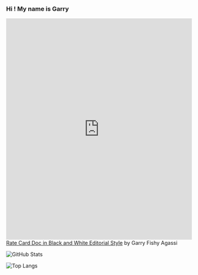 <!-- ### Hi there 👋 -->

<!--
**garryfishy/garryfishy** is a ✨ _special_ ✨ repository because its `README.md` (this file) appears on your GitHub profile.

Here are some ideas to get you started:

- 🔭 I’m currently working on ...
- 🌱 I’m currently learning ...
- 👯 I’m looking to collaborate on ...
- 🤔 I’m looking for help with ...
- 💬 Ask me about ...
- 📫 How to reach me: ...
- 😄 Pronouns: ...
- ⚡ Fun fact: ...
-->
### Hi ! My name is Garry

<iframe loading="lazy" style="position: relative; width: 100%; height: 600px; max-height: 80vh; border: none; padding: 0; margin: 0; overflow: hidden;"
      src="https:&#x2F;&#x2F;www.canva.com&#x2F;design&#x2F;DAF3B5XFu68&#x2F;view?embed" allowfullscreen="allowfullscreen" allow="fullscreen">
    </iframe>
    <a href="https:&#x2F;&#x2F;www.canva.com&#x2F;design&#x2F;DAF3B5XFu68&#x2F;view?utm_content=DAF3B5XFu68&amp;utm_campaign=designshare&amp;utm_medium=embeds&amp;utm_source=link" target="_blank" rel="noopener">Rate Card Doc in Black and White Editorial Style</a> by Garry Fishy Agassi

![GitHub Stats](https://github-readme-stats.vercel.app/api?username=garryfishy&theme=radical)

<!-- [![Top Langs](https://github-readme-stats.vercel.app/api/top-langs/?username=anuraghazra&layout=compact)](https://github.com/garryfishy/github-readme-stats) -->

![Top Langs](https://github-readme-stats.vercel.app/api/top-langs/?username=garryfishy&theme=tokyonight)
